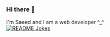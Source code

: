 ### Hi there 👋
I'm Saeed and I am a web developer ^_^<br>
<a href="https://readme-jokes.vercel.app"><img align="center" src="https://readme-jokes.vercel.app/api" alt="README Jokes"></a>
<!--
**01shadowalker01/01shadowalker01** is a ✨ _special_ ✨ repository because its `README.md` (this file) appears on your GitHub profile.

Here are some ideas to get you started:

- 🔭 I’m currently working on ...
- 🌱 I’m currently learning ...
- 👯 I’m looking to collaborate on ...
- 🤔 I’m looking for help with ...
- 💬 Ask me about ...
- 📫 How to reach me: ...
- 😄 Pronouns: ...
- ⚡ Fun fact: ...
-->
